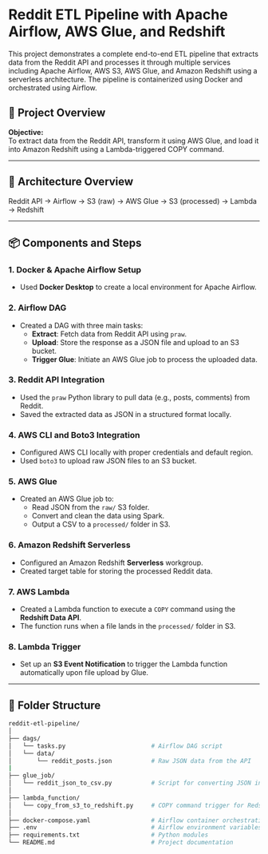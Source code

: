 # Reddit ETL Pipeline with Apache Airflow, AWS Glue, and Redshift

This project demonstrates a complete end-to-end ETL pipeline that extracts data from the Reddit API and processes it through multiple services including Apache Airflow, AWS S3, AWS Glue, and Amazon Redshift using a serverless architecture. The pipeline is containerized using Docker and orchestrated using Airflow.

## 🚀 Project Overview

**Objective:**  
To extract data from the Reddit API, transform it using AWS Glue, and load it into Amazon Redshift using a Lambda-triggered COPY command.

---

## 🧩 Architecture Overview

Reddit API → Airflow → S3 (raw) → AWS Glue → S3 (processed) → Lambda → Redshift


---

## 📦 Components and Steps

### 1. **Docker & Apache Airflow Setup**
- Used **Docker Desktop** to create a local environment for Apache Airflow.

### 2. **Airflow DAG**
- Created a DAG with three main tasks:
  - **Extract**: Fetch data from Reddit API using `praw`.
  - **Upload**: Store the response as a JSON file and upload to an S3 bucket.
  - **Trigger Glue**: Initiate an AWS Glue job to process the uploaded data.

### 3. **Reddit API Integration**
- Used the `praw` Python library to pull data (e.g., posts, comments) from Reddit.
- Saved the extracted data as JSON in a structured format locally.

### 4. **AWS CLI and Boto3 Integration**
- Configured AWS CLI locally with proper credentials and default region.
- Used `boto3` to upload raw JSON files to an S3 bucket.

### 5. **AWS Glue**
- Created an AWS Glue job to:
  - Read JSON from the `raw/` S3 folder.
  - Convert and clean the data using Spark.
  - Output a CSV to a `processed/` folder in S3.

### 6. **Amazon Redshift Serverless**
- Configured an Amazon Redshift **Serverless** workgroup. 
- Created target table for storing the processed Reddit data.

### 7. **AWS Lambda**
- Created a Lambda function to execute a `COPY` command using the **Redshift Data API**.
- The function runs when a file lands in the `processed/` folder in S3.

### 8. **Lambda Trigger**
- Set up an **S3 Event Notification** to trigger the Lambda function automatically upon file upload by Glue.

---

## 📁 Folder Structure

```bash
reddit-etl-pipeline/
│
├── dags/
│   └── tasks.py                        # Airflow DAG script
│   └── data/                      
│       └── reddit_posts.json           # Raw JSON data from the API
|
├── glue_job/
│   └── reddit_json_to_csv.py           # Script for converting JSON into CSV and upload to S3
│
├── lambda_function/
│   └── copy_from_s3_to_redshift.py     # COPY command trigger for Redshift
│
├── docker-compose.yaml                 # Airflow container orchestration
├── .env                                # Airflow environment variables
├── requirements.txt                    # Python modules
└── README.md                           # Project documentation
